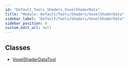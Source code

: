 ```yaml
---
id: "Default_Tools_Shaders_VoxelShaderData"
title: "Module: Default/Tools/Shaders/VoxelShaderData"
sidebar_label: "Default/Tools/Shaders/VoxelShaderData"
sidebar_position: 0
custom_edit_url: null
---
```


## Classes

- [VoxelShaderDataTool](../classes/Default_Tools_Shaders_VoxelShaderData.VoxelShaderDataTool.md)
